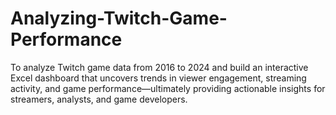 # Analyzing-Twitch-Game-Performance
To analyze Twitch game data from 2016 to 2024 and build an interactive Excel dashboard that uncovers trends in viewer engagement, streaming activity, and game performance—ultimately providing actionable insights for streamers, analysts, and game developers.
